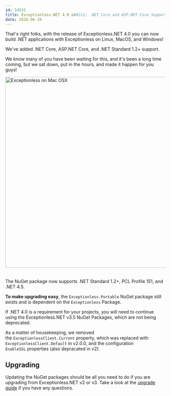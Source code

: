 ```yaml
---
id: 14531
title: Exceptionless.NET 4.0 &#8211; .NET Core and ASP.NET Core Support!
date: 2016-06-28
---
```

That's right folks, with the release of Exceptionless.NET 4.0 you can now build .NET applications with Exceptionless on Linux, MacOS, and Windows!

We've added .NET Core, ASP.NET Core, and .NET Standard 1.2+ support.

We know many of you have been waiting for this, and it's been a long time coming, but we sat down, put in the hours, and made it happen for you guys!

[<img class="aligncenter wp-image-14540 size-full" style="margin-bottom: 20px;" src="/assets/Screen-Shot-2016-06-28-at-3.08.17-PM.png" alt="Exceptionless on Mac OSX" width="600" data-id="14540" srcset="/assets/Screen-Shot-2016-06-28-at-3.08.17-PM.png 885w, /assets/Screen-Shot-2016-06-28-at-3.08.17-PM-300x189.png 300w, /assets/Screen-Shot-2016-06-28-at-3.08.17-PM-768x484.png 768w" sizes="(max-width: 885px) 100vw, 885px" />](/assets/Screen-Shot-2016-06-28-at-3.08.17-PM.png)

<!--more-->The NuGet package now supports .NET Standard 1.2+, PCL Profile 151, and .NET 4.5.

**To make upgrading easy**, the `Exceptionless.Portable` NuGet package still exists and is dependent on the `Exceptionless` Package.

If .NET 4.0 is a requirement for your projects, you will need to continue using the Exceptionless.NET v3.5 NuGet Packages, which are not being deprecated.

As a matter of housekeeping, we removed the `ExceptionlessClient.Current` property, which was replaced with `ExceptionlessClient.Default` in v2.0.0, and the configuration `EnableSSL` properties (also depracated in v2).

## Upgrading

Updating the NuGet packages should be all you need to do if you are upgrading from Exceptionless.NET v2 or v3. Take a look at the [upgrade guide](https://github.com/exceptionless/Exceptionless.Net/wiki/Upgrading) if you have any questions.
